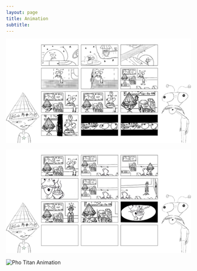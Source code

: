 ```yaml
---
layout: page
title: Animation
subtitle: 
---
```


![Pho Titan Storyboard 1](assets/img/Animations/JGMStoryboardPg1.png)

![Pho Titan Storyboard 2](assets/img/Animations/JGMStoryboardPg2.png)

![Pho Titan Animation](https://youtu.be/7qhCoitBQ_E)
